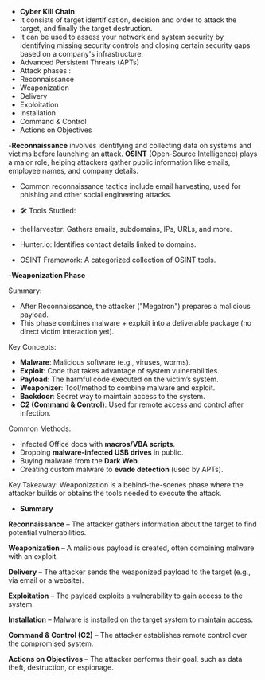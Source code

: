 - **Cyber Kill Chain**
- It consists of target identification, decision and order to attack the target, and finally the target destruction.
- It can be used to assess your network and system security by identifying missing security controls and closing certain security gaps based on a company's infrastructure.
- Advanced Persistent Threats (APTs) 
- Attack phases :
- Reconnaissance
- Weaponization
- Delivery
- Exploitation
- Installation
- Command & Control
- Actions on Objectives

-**Reconnaissance** involves identifying and collecting data on systems and victims before launching an attack.
**OSINT** (Open-Source Intelligence) plays a major role, helping attackers gather public information like emails, employee names, and company details.
- Common reconnaissance tactics include email harvesting, used for phishing and other social engineering attacks.
  
- 🛠️ Tools Studied:

- theHarvester: Gathers emails, subdomains, IPs, URLs, and more.
- Hunter.io: Identifies contact details linked to domains.
- OSINT Framework: A categorized collection of OSINT tools.

-**Weaponization Phase**

Summary:
- After Reconnaissance, the attacker ("Megatron") prepares a malicious payload.
- This phase combines malware + exploit into a deliverable package (no direct victim interaction yet).

Key Concepts:
- **Malware**: Malicious software (e.g., viruses, worms).
- **Exploit**: Code that takes advantage of system vulnerabilities.
- **Payload**: The harmful code executed on the victim’s system.
- **Weaponizer**: Tool/method to combine malware and exploit.
- **Backdoor**: Secret way to maintain access to the system.
- **C2 (Command & Control)**: Used for remote access and control after infection.

Common Methods:
- Infected Office docs with **macros/VBA scripts**.
- Dropping **malware-infected USB drives** in public.
- Buying malware from the **Dark Web**.
- Creating custom malware to **evade detection** (used by APTs).

Key Takeaway:
Weaponization is a behind-the-scenes phase where the attacker builds or obtains the tools needed to execute the attack.

- **Summary**

**Reconnaissance** – The attacker gathers information about the target to find potential vulnerabilities.

**Weaponization** – A malicious payload is created, often combining malware with an exploit.

**Delivery** – The attacker sends the weaponized payload to the target (e.g., via email or a website).

**Exploitation** – The payload exploits a vulnerability to gain access to the system.

**Installation** – Malware is installed on the target system to maintain access.

**Command & Control (C2)** – The attacker establishes remote control over the compromised system.

**Actions on Objectives** – The attacker performs their goal, such as data theft, destruction, or espionage.
